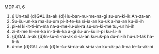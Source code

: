 MDP 41, 6
1. ú Un-taš {d}GAL ša-ak {d}Hu-ban-nu-me-na-gi su-un-ki-ik An-za-an
2. Šu-šu-un-ka ma-šu-um pi-it-te-ka si-ia-an ku-uk a-ha-an ku-ši-ih
3. pi-el ki-it-ti-im-ma na-a-me-lu-uk-ra su-un-ki-me tu₄-ur hi-ih
4. zi-it-me hi-en-ka in-ti-ik-ka a-gi šu-un-šu ir-pi ku-ši-ih
5. {d}GAL a-ak {d}In-šu-ši-na-ak si-ia-an ku-uk-pa du-ni-ih hu-ut-tak ha-li-ik
6. ú-me {d}GAL a-ak {d}In-šu-ši-na-ak si-ia-an ku-uk-pa li-na te-la-ak-ni
